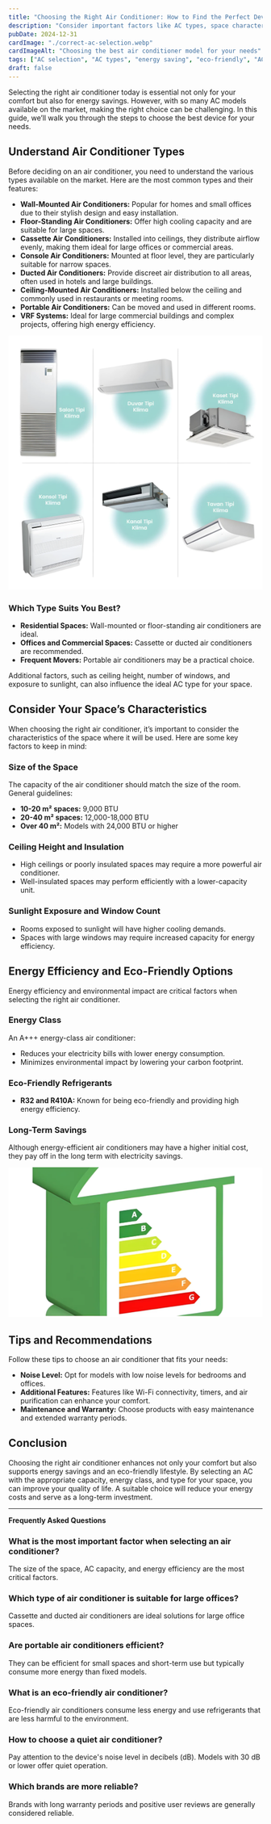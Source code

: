 ```yaml
---
title: "Choosing the Right Air Conditioner: How to Find the Perfect Device for Your Needs"
description: "Consider important factors like AC types, space characteristics, and energy efficiency when choosing the right air conditioner."
pubDate: 2024-12-31
cardImage: "./correct-ac-selection.webp"
cardImageAlt: "Choosing the best air conditioner model for your needs"
tags: ["AC selection", "AC types", "energy saving", "eco-friendly", "AC guide", "AC capacity", "AC features"]
draft: false
---
```


Selecting the right air conditioner today is essential not only for your comfort but also for energy savings. However, with so many AC models available on the market, making the right choice can be challenging. In this guide, we’ll walk you through the steps to choose the best device for your needs.

## Understand Air Conditioner Types

Before deciding on an air conditioner, you need to understand the various types available on the market. Here are the most common types and their features:

- **Wall-Mounted Air Conditioners:** Popular for homes and small offices due to their stylish design and easy installation.  
- **Floor-Standing Air Conditioners:** Offer high cooling capacity and are suitable for large spaces.  
- **Cassette Air Conditioners:** Installed into ceilings, they distribute airflow evenly, making them ideal for large offices or commercial areas.  
- **Console Air Conditioners:** Mounted at floor level, they are particularly suitable for narrow spaces.  
- **Ducted Air Conditioners:** Provide discreet air distribution to all areas, often used in hotels and large buildings.  
- **Ceiling-Mounted Air Conditioners:** Installed below the ceiling and commonly used in restaurants or meeting rooms.  
- **Portable Air Conditioners:** Can be moved and used in different rooms.  
- **VRF Systems:** Ideal for large commercial buildings and complex projects, offering high energy efficiency.  

![Types of Air Conditioners](./ac-types.webp)

### Which Type Suits You Best?
- **Residential Spaces:** Wall-mounted or floor-standing air conditioners are ideal.  
- **Offices and Commercial Spaces:** Cassette or ducted air conditioners are recommended.  
- **Frequent Movers:** Portable air conditioners may be a practical choice.

Additional factors, such as ceiling height, number of windows, and exposure to sunlight, can also influence the ideal AC type for your space.

## Consider Your Space’s Characteristics

When choosing the right air conditioner, it’s important to consider the characteristics of the space where it will be used. Here are some key factors to keep in mind:

### Size of the Space
The capacity of the air conditioner should match the size of the room. General guidelines:  
- **10-20 m² spaces:** 9,000 BTU  
- **20-40 m² spaces:** 12,000-18,000 BTU  
- **Over 40 m²:** Models with 24,000 BTU or higher  

### Ceiling Height and Insulation
- High ceilings or poorly insulated spaces may require a more powerful air conditioner.  
- Well-insulated spaces may perform efficiently with a lower-capacity unit.  

### Sunlight Exposure and Window Count
- Rooms exposed to sunlight will have higher cooling demands.  
- Spaces with large windows may require increased capacity for energy efficiency.

## Energy Efficiency and Eco-Friendly Options

Energy efficiency and environmental impact are critical factors when selecting the right air conditioner.

### Energy Class
An A+++ energy-class air conditioner:  
- Reduces your electricity bills with lower energy consumption.  
- Minimizes environmental impact by lowering your carbon footprint.  

### Eco-Friendly Refrigerants
- **R32 and R410A:** Known for being eco-friendly and providing high energy efficiency.

### Long-Term Savings
Although energy-efficient air conditioners may have a higher initial cost, they pay off in the long term with electricity savings.

![Energy-efficient air conditioner model](./energy-saving.webp)

## Tips and Recommendations

Follow these tips to choose an air conditioner that fits your needs:

- **Noise Level:** Opt for models with low noise levels for bedrooms and offices.  
- **Additional Features:** Features like Wi-Fi connectivity, timers, and air purification can enhance your comfort.  
- **Maintenance and Warranty:** Choose products with easy maintenance and extended warranty periods.

## Conclusion

Choosing the right air conditioner enhances not only your comfort but also supports energy savings and an eco-friendly lifestyle. By selecting an AC with the appropriate capacity, energy class, and type for your space, you can improve your quality of life. A suitable choice will reduce your energy costs and serve as a long-term investment.

---

**Frequently Asked Questions**

### What is the most important factor when selecting an air conditioner?  
The size of the space, AC capacity, and energy efficiency are the most critical factors.

### Which type of air conditioner is suitable for large offices?  
Cassette and ducted air conditioners are ideal solutions for large office spaces.

### Are portable air conditioners efficient?  
They can be efficient for small spaces and short-term use but typically consume more energy than fixed models.

### What is an eco-friendly air conditioner?  
Eco-friendly air conditioners consume less energy and use refrigerants that are less harmful to the environment.

### How to choose a quiet air conditioner?  
Pay attention to the device's noise level in decibels (dB). Models with 30 dB or lower offer quiet operation.

### Which brands are more reliable?  
Brands with long warranty periods and positive user reviews are generally considered reliable.
